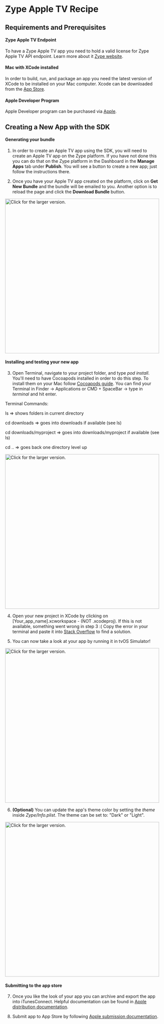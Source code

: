 # Zype Apple TV Recipe

## Requirements and Prerequisites

#### Zype Apple TV Endpoint
To have a Zype Apple TV app you need to hold a valid license for Zype Apple TV API endpoint. Learn more about it [Zype website](http://www.zype.com/services/endpoint-api/).

#### Mac with XCode installed
In order to build, run, and package an app you need the latest version of XCode to be installed on your Mac computer. Xcode can be downloaded from the [App Store](https://developer.apple.com/xcode/). 

#### Apple Developer Program
Apple Developer program can be purchased via [Apple](https://developer.apple.com/programs/).

## Creating a New App with the SDK

#### Generating your bundle

1. In order to create an Apple TV app using the SDK, you will need to create an Apple TV app on the Zype platform. If you have not done this you can do that on the Zype platform in the Dashboard in the __Manage Apps__ tab under __Publish__. You will see a button to create a new app; just follow the instructions there.

2. Once you have your Apple TV app created on the platform, click on __Get New Bundle__ and the bundle will be emailed to you. Another option is to reload the page and click the __Download Bundle__ button.

<a href="https://drive.google.com/uc?export=view&id=0B9aYmGA7O0ZYMS1UM0s1YXQ1UDA"><img src="https://drive.google.com/uc?export=view&id=0B9aYmGA7O0ZYMS1UM0s1YXQ1UDA" style="width: 500px; max-width: 100%; height: auto" title="Click for the larger version." /></a>

#### Installing and testing your new app

3. Open Terminal, navigate to your project folder, and type _pod install_. You'll need to have Cocoapods installed in order to do this step. To install them on your Mac follow [Cocoapods guide](https://guides.cocoapods.org/using/getting-started.html). You can find your Terminal in Finder -> Applications or CMD + SpaceBar -> type in _terminal_ and hit enter.

Terminal Commands:
  
  ls => shows folders in current directory
  
  cd downloads => goes into downloads if available (see ls)
  
  cd downloads/myproject => goes into downloads/myproject if available (see ls)
  
  cd .. => goes back one directory level up
  
<a href="https://drive.google.com/uc?export=view&id=0B2QpIBNNKw8oNDA0WEVkSnBybVE"><img src="https://drive.google.com/uc?export=view&id=0B2QpIBNNKw8oNDA0WEVkSnBybVE" style="width: 500px; max-width: 100%; height: auto" title="Click for the larger version." /></a>

4. Open your new project in XCode by clicking on [Your_app_name].xcworkspace - (NOT .xcodeproj). If this is not available, something went wrong in step 3 :( Copy the error in your terminal and paste it into [Stack Overflow](http://stackoverflow.com/) to find a solution.

5. You can now take a look at your app by running it in tvOS Simulator!

<a href="https://drive.google.com/uc?export=view&id=0B2QpIBNNKw8oWFNRbkUzdkxIVm8"><img src="https://drive.google.com/uc?export=view&id=0B2QpIBNNKw8oWFNRbkUzdkxIVm8" style="width: 500px; max-width: 100%; height: auto" title="Click for the larger version." /></a>

6. __(Optional)__ You can update the app's theme color by setting the _theme_ inside _Zype/Info.plist_. The theme can be set to: "Dark" or "Light". 

<a href="https://drive.google.com/uc?export=view&id=0B2QpIBNNKw8oZFZOTjdCRFpxZms"><img src="https://drive.google.com/uc?export=view&id=0B2QpIBNNKw8oZFZOTjdCRFpxZms" style="width: 500px; max-width: 100%; height: auto" title="Click for the larger version." /></a>

#### Submitting to the app store

7. Once you like the look of your app you can archive and export the app into iTunesConnect. Helpful documentation can be found in [Apple distribution documentation](https://developer.apple.com/library/content/documentation/IDEs/Conceptual/AppDistributionGuide/TestingYouriOSApp/TestingYouriOSApp.html).

8. Submit app to App Store by following [Apple submission documentation](https://developer.apple.com/library/content/documentation/IDEs/Conceptual/AppDistributionGuide/SubmittingYourApp/SubmittingYourApp.html).

